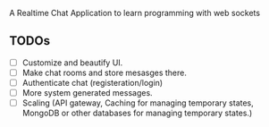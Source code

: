 
A Realtime Chat Application to learn programming with web sockets

## TODOs
- [ ] Customize and beautify UI.
- [ ] Make chat rooms and store mesasges there.
- [ ] Authenticate chat (registeration/login)
- [ ] More system generated messages.
- [ ] Scaling (API gateway, Caching for managing temporary states, MongoDB or other databases for managing temporary states.)